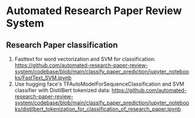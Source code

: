 # Automated Research Paper Review System

## Research Paper classification
1. Fasttext for word vectorization and SVM for classification: https://github.com/automated-research-paper-review-system/codebase/blob/main/classify_paper_prediction/jupyter_notebooks/FastText_SVM.ipynb
2. Use hugging face's TFAutoModelForSequenceClassification and SVM classifier with DistilBert tokenized data: https://github.com/automated-research-paper-review-system/codebase/blob/main/classify_paper_prediction/jupyter_notebooks/distilbert_tokenization_for_classification_of_research_paper.ipynb
